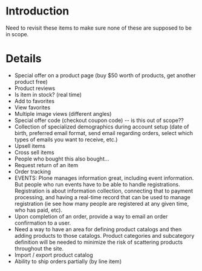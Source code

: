# Introduction #

Need to revisit these items to make sure none of these are supposed to be in scope.


# Details #

  * Special offer on a product page (buy $50 worth of products, get another product free)
  * Product reviews
  * Is item in stock? (real time)
  * Add to favorites
  * View favorites
  * Multiple image views (different angles)
  * Special offer code (checkout coupon code) -- is this out of scope??
  * Collection of specialized demographics during account setup (date of birth, preferred email format, send email regarding orders, select which types of emails you want to receive, etc.)
  * Upsell items
  * Cross sell items
  * People who bought this also bought...
  * Request return of an item
  * Order tracking
  * EVENTS: Plone manages information great, including event information. But people who run events have to be able to handle registrations. Registration is about information collection, connecting that to payment processing, and having a real-time record that can be used to manage registration (ie see how many people are registered at any given time, who has paid, etc).
  * Upon completion of an order, provide a way to email an order confirmation to a user.
  * Need a way to have an area for defining product catalogs and then adding products to those catalogs. Product categories and subcategory definition will be needed to minimize the risk of scattering products throughout the site.
  * Import / export product catalog
  * Ability to ship orders partially (by line item)